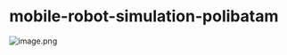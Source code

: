 # mobile-robot-simulation-polibatam

![image.png]( {https://drive.google.com/file/d/1SBostW7s53xPgOb5YOhOej6kA3weqmHz/view?usp=sharing} )

